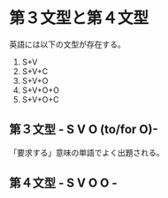 # 第３文型と第４文型

英語には以下の文型が存在する。

1. S+V
2. S+V+C
3. S+V+O
4. S+V+O+O
5. S+V+O+C

## 第３文型 - S V O (to/for O)-

「要求する」意味の単語でよく出題される。

## 第４文型 - S V O O -

